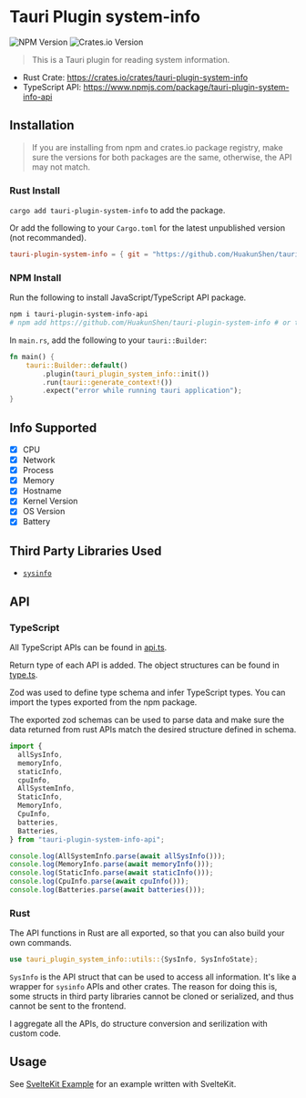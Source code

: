 # Tauri Plugin system-info

![NPM Version](https://img.shields.io/npm/v/tauri-plugin-system-info-api)
![Crates.io Version](https://img.shields.io/crates/v/tauri-plugin-system-info)

> This is a Tauri plugin for reading system information.

- Rust Crate: https://crates.io/crates/tauri-plugin-system-info
- TypeScript API: https://www.npmjs.com/package/tauri-plugin-system-info-api

## Installation

> If you are installing from npm and crates.io package registry, make sure the versions for both packages are the same, otherwise, the API may not match.

### Rust Install

`cargo add tauri-plugin-system-info` to add the package.

Or add the following to your `Cargo.toml` for the latest unpublished version (not recommanded).

```toml
tauri-plugin-system-info = { git = "https://github.com/HuakunShen/tauri-plugin-system-info", branch = "main" }
```

### NPM Install

Run the following to install JavaScript/TypeScript API package.

```bash
npm i tauri-plugin-system-info-api
# npm add https://github.com/HuakunShen/tauri-plugin-system-info # or this for latest unpublished version (not recommended)
```

In `main.rs`, add the following to your `tauri::Builder`:

```rust
fn main() {
    tauri::Builder::default()
        .plugin(tauri_plugin_system_info::init())
        .run(tauri::generate_context!())
        .expect("error while running tauri application");
}
```

## Info Supported

- [x] CPU
- [x] Network
- [x] Process
- [x] Memory
- [x] Hostname
- [x] Kernel Version
- [x] OS Version
- [x] Battery

## Third Party Libraries Used

- [`sysinfo`](https://crates.io/crates/sysinfo)

## API

### TypeScript

All TypeScript APIs can be found in [api.ts](./webview-src/api.ts).

Return type of each API is added. The object structures can be found in [type.ts](./webview-src/type.ts).

Zod was used to define type schema and infer TypeScript types. You can import the types exported from the npm package.

The exported zod schemas can be used to parse data and make sure the data returned from rust APIs match the desired structure defined in schema.

```typescript
import {
  allSysInfo,
  memoryInfo,
  staticInfo,
  cpuInfo,
  AllSystemInfo,
  StaticInfo,
  MemoryInfo,
  CpuInfo,
  batteries,
  Batteries,
} from "tauri-plugin-system-info-api";

console.log(AllSystemInfo.parse(await allSysInfo()));
console.log(MemoryInfo.parse(await memoryInfo()));
console.log(StaticInfo.parse(await staticInfo()));
console.log(CpuInfo.parse(await cpuInfo()));
console.log(Batteries.parse(await batteries()));
```

### Rust

The API functions in Rust are all exported, so that you can also build your own commands.

```rust
use tauri_plugin_system_info::utils::{SysInfo, SysInfoState};
```

`SysInfo` is the API struct that can be used to access all information. It's like a wrapper for `sysinfo` APIs and other crates. The reason for doing this is, some structs in third party libraries cannot be cloned or serialized, and thus cannot be sent to the frontend.

I aggregate all the APIs, do structure conversion and serilization with custom code.

## Usage

See [SvelteKit Example](./examples/sveltekit/README.md) for an example written with SvelteKit.
